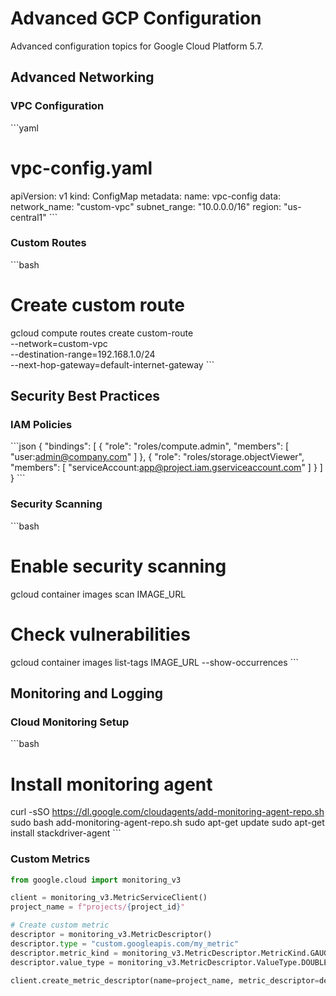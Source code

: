 # Advanced GCP Configuration

Advanced configuration topics for Google Cloud Platform 5.7.

## Advanced Networking

### VPC Configuration

\`\`\`yaml
# vpc-config.yaml
apiVersion: v1
kind: ConfigMap
metadata:
  name: vpc-config
data:
  network_name: "custom-vpc"
  subnet_range: "10.0.0.0/16"
  region: "us-central1"
\`\`\`

### Custom Routes
\`\`\`bash
# Create custom route
gcloud compute routes create custom-route \
  --network=custom-vpc \
  --destination-range=192.168.1.0/24 \
  --next-hop-gateway=default-internet-gateway
\`\`\`

## Security Best Practices

### IAM Policies
\`\`\`json
{
  "bindings": [
    {
      "role": "roles/compute.admin",
      "members": [
        "user:admin@company.com"
      ]
    },
    {
      "role": "roles/storage.objectViewer",
      "members": [
        "serviceAccount:app@project.iam.gserviceaccount.com"
      ]
    }
  ]
}
\`\`\`

### Security Scanning
\`\`\`bash
# Enable security scanning
gcloud container images scan IMAGE_URL

# Check vulnerabilities
gcloud container images list-tags IMAGE_URL --show-occurrences
\`\`\`

## Monitoring and Logging

### Cloud Monitoring Setup
\`\`\`bash
# Install monitoring agent
curl -sSO https://dl.google.com/cloudagents/add-monitoring-agent-repo.sh
sudo bash add-monitoring-agent-repo.sh
sudo apt-get update
sudo apt-get install stackdriver-agent
\`\`\`

### Custom Metrics
```python
from google.cloud import monitoring_v3

client = monitoring_v3.MetricServiceClient()
project_name = f"projects/{project_id}"

# Create custom metric
descriptor = monitoring_v3.MetricDescriptor()
descriptor.type = "custom.googleapis.com/my_metric"
descriptor.metric_kind = monitoring_v3.MetricDescriptor.MetricKind.GAUGE
descriptor.value_type = monitoring_v3.MetricDescriptor.ValueType.DOUBLE

client.create_metric_descriptor(name=project_name, metric_descriptor=descriptor)
